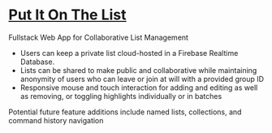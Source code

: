 # [Put It On The List](https://putitonthelist.netlify.app/)

Fullstack Web App for Collaborative List Management

- Users can keep a private list cloud-hosted in a Firebase Realtime Database. 
- Lists can be shared to make public and collaborative while maintaining anonymity of users who can leave or join at will with a provided group ID
- Responsive mouse and touch interaction for adding and editing as well as removing, or toggling highlights individually or in batches

Potential future feature additions include named lists, collections, and command history navigation
